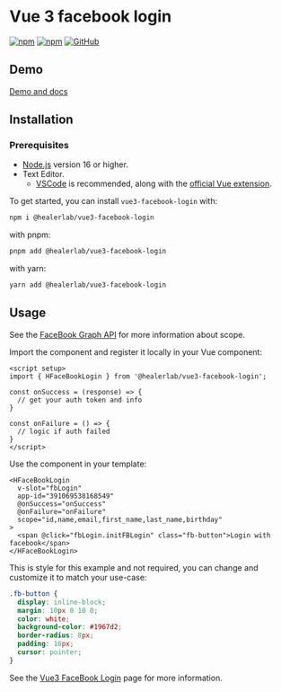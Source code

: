 # Vue 3 facebook login

[![npm](https://img.shields.io/npm/v/@healerlab/vue3-facebook-login?style=flat-square)](https://www.npmjs.com/package/@healerlab/vue3-facebook-login)
[![npm](https://img.shields.io/npm/dw/@healerlab/vue3-facebook-login?style=flat-square)](https://www.npmjs.com/package/@healerlab/vue3-facebook-login)
[![GitHub](https://img.shields.io/github/license/healerlab/vue3-facebook-login?style=flat-square)](https://github.com/healerlab/vue3-facebook-login/blob/main/LICENSE)

## Demo
[Demo and docs](https://healerlab.github.io/vue3-facebook-login)

## Installation

### Prerequisites

- [Node.js](https://nodejs.org/) version 16 or higher.
- Text Editor.
  - [VSCode](https://code.visualstudio.com/) is recommended, along with the [official Vue extension](https://marketplace.visualstudio.com/items?itemName=Vue.volar).

To get started, you can install `vue3-facebook-login` with:

```bash
npm i @healerlab/vue3-facebook-login
```

with pnpm:

```bash
pnpm add @healerlab/vue3-facebook-login
```

with yarn:

```bash
yarn add @healerlab/vue3-facebook-login
```



## Usage
See the [FaceBook Graph API](https://developers.facebook.com/tools/explorer) for more information about scope.

Import the component and register it locally in your Vue component:

```vue
<script setup>
import { HFaceBookLogin } from '@healerlab/vue3-facebook-login';

const onSuccess = (response) => {
  // get your auth token and info
}

const onFailure = () => {
  // logic if auth failed
}
</script>
```

Use the component in your template:

```vue
<HFaceBookLogin 
  v-slot="fbLogin" 
  app-id="391069538168549" 
  @onSuccess="onSuccess" 
  @onFailure="onFailure"
  scope="id,name,email,first_name,last_name,birthday"
>
  <span @click="fbLogin.initFBLogin" class="fb-button">Login with facebook</span>
</HFaceBookLogin>
```

This is style for this example and not required, you can change and customize it to match your use-case:
```scss
.fb-button {
  display: inline-block;
  margin: 10px 0 10 0;
  color: white;
  background-color: #1967d2;
  border-radius: 8px;
  padding: 16px;
  cursor: pointer;
}
```

See the [Vue3 FaceBook Login](https://healerlab.github.io/vue3-facebook-login) page for more information.
